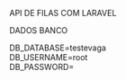 API DE FILAS COM LARAVEL

DADOS BANCO <BR />

DB_DATABASE=testevaga <BR />
DB_USERNAME=root <BR />
DB_PASSWORD= <BR />
